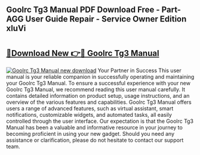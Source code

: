 ## Goolrc Tg3 Manual PDF Download Free - Part-AGG User Guide Repair - Service Owner Edition xIuVi

# <h2><a href="http://bc36994.oget.top/?id=Goolrc+Tg3+Manual">🔗Download New 👉🔴 Goolrc Tg3 Manual</a></h2>

[![Goolrc Tg3 Manual new download](https://i.imgur.com/5g1atiW.png)](http://bc36994.oget.top/?id=Goolrc+Tg3+Manual)
Your Partner in Success This user manual is your reliable companion in successfully operating and maintaining your Goolrc Tg3 Manual. To ensure a successful experience with your new Goolrc Tg3 Manual, we recommend reading this user manual carefully. It contains detailed information on product setup, usage instructions, and an overview of the various features and capabilities. Goolrc Tg3 Manual offers users a range of advanced features, such as virtual assistant, smart notifications, customizable widgets, and automated tasks, all easily controlled through the user interface. Our expectation is that the Goolrc Tg3 Manual has been a valuable and informative resource in your journey to becoming proficient in using your new gadget. Should you need any assistance or clarification, please do not hesitate to contact our support team.
